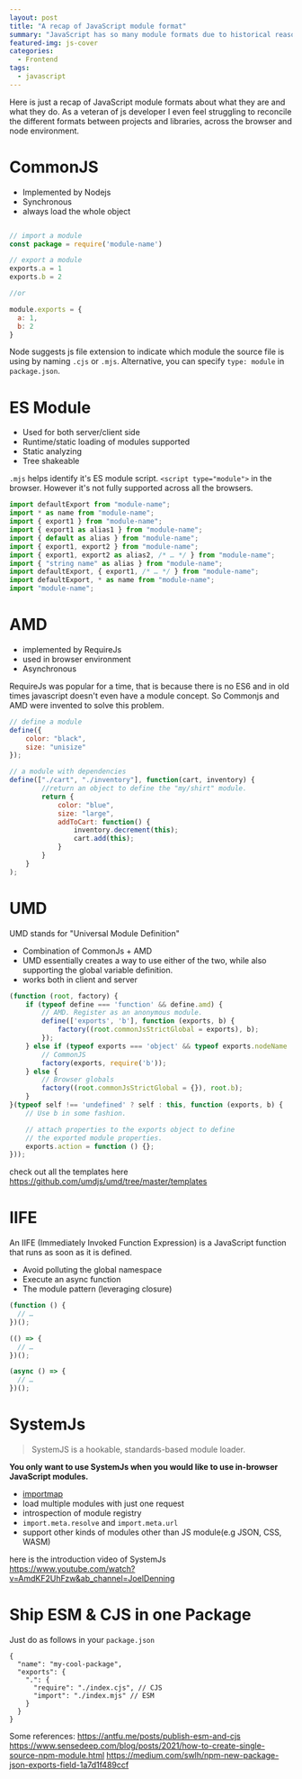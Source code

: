```yaml
---
layout: post
title: "A recap of JavaScript module format"
summary: "JavaScript has so many module formats due to historical reasons and that really confuses people for a long time"
featured-img: js-cover
categories: 
  - Frontend
tags:
  - javascript
---
```


Here is just a recap of JavaScript module formats about what they are and what they do. As a veteran of js developer I even feel struggling to reconcile the different formats between projects and libraries, across the browser and node environment.


# CommonJS

- Implemented by Nodejs
- Synchronous
- always load the whole object 
  
```javascript

// import a module
const package = require('module-name')

// export a module
exports.a = 1
exports.b = 2

//or

module.exports = {
  a: 1,
  b: 2
}

```

Node suggests js file extension to indicate which module the source file is using by naming `.cjs` or `.mjs`. Alternative, you can specify `type: module` in `package.json`.

# ES Module

- Used for both server/client side
- Runtime/static loading of modules supported
- Static analyzing 
- Tree shakeable

`.mjs` helps identify it's ES module script. `<script type="module">` in the browser. However it's not fully supported across all the browsers.

```javascript
import defaultExport from "module-name";
import * as name from "module-name";
import { export1 } from "module-name";
import { export1 as alias1 } from "module-name";
import { default as alias } from "module-name";
import { export1, export2 } from "module-name";
import { export1, export2 as alias2, /* … */ } from "module-name";
import { "string name" as alias } from "module-name";
import defaultExport, { export1, /* … */ } from "module-name";
import defaultExport, * as name from "module-name";
import "module-name";
```

# AMD

- implemented by RequireJs
- used in browser environment
- Asynchronous

RequireJs was popular for a time, that is because there is no ES6 and in old times javascript doesn't even have a module concept. So Commonjs and AMD were invented to solve this problem.

```javascript
// define a module
define({
    color: "black",
    size: "unisize"
});

// a module with dependencies
define(["./cart", "./inventory"], function(cart, inventory) {
        //return an object to define the "my/shirt" module.
        return {
            color: "blue",
            size: "large",
            addToCart: function() {
                inventory.decrement(this);
                cart.add(this);
            }
        }
    }
);

```

# UMD
UMD stands for "Universal Module Definition"

- Combination of CommonJs + AMD
- UMD essentially creates a way to use either of the two, while also supporting the global variable definition.
- works both in client and server


```javascript
(function (root, factory) {
    if (typeof define === 'function' && define.amd) {
        // AMD. Register as an anonymous module.
        define(['exports', 'b'], function (exports, b) {
            factory((root.commonJsStrictGlobal = exports), b);
        });
    } else if (typeof exports === 'object' && typeof exports.nodeName !== 'string') {
        // CommonJS
        factory(exports, require('b'));
    } else {
        // Browser globals
        factory((root.commonJsStrictGlobal = {}), root.b);
    }
}(typeof self !== 'undefined' ? self : this, function (exports, b) {
    // Use b in some fashion.

    // attach properties to the exports object to define
    // the exported module properties.
    exports.action = function () {};
}));
```

check out all the templates here https://github.com/umdjs/umd/tree/master/templates

# IIFE 
An IIFE (Immediately Invoked Function Expression) is a JavaScript function that runs as soon as it is defined. 

- Avoid polluting the global namespace
- Execute an async function
- The module pattern (leveraging closure)

```javascript
(function () {
  // …
})();

(() => {
  // …
})();

(async () => {
  // …
})();

```

# SystemJs

>SystemJS is a hookable, standards-based module loader.

**You only want to use SystemJs when you would like to use in-browser JavaScript modules.**

- [importmap](https://developer.mozilla.org/en-US/docs/Web/HTML/Element/script/type/importmap)
- load multiple modules with just one request
- introspection of module registry
- `import.meta.resolve` and `import.meta.url`
- support other kinds of modules other than JS module(e.g JSON, CSS, WASM)

here is the introduction video of SystemJs https://www.youtube.com/watch?v=AmdKF2UhFzw&ab_channel=JoelDenning

# Ship ESM & CJS in one Package 

Just do as follows in your `package.json`
```
{
  "name": "my-cool-package",
  "exports": {
    ".": {
      "require": "./index.cjs", // CJS
      "import": "./index.mjs" // ESM
    }
  }
}
```

Some references:
https://antfu.me/posts/publish-esm-and-cjs
https://www.sensedeep.com/blog/posts/2021/how-to-create-single-source-npm-module.html
https://medium.com/swlh/npm-new-package-json-exports-field-1a7d1f489ccf
